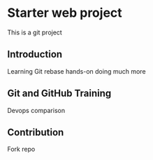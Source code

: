 # Starter web project
This is a git project

## Introduction
Learning
Git rebase hands-on
doing much more


## Git and GitHub Training 
Devops comparison


## Contribution
Fork repo


